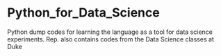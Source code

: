 # Python_for_Data_Science
Python dump codes for learning the language as a tool for data science experiments. Rep. also contains codes from the Data Science classes at Duke 
